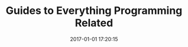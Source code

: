 ---
layout: post
title:  "Guides to Everything Programming Related"
date:   2017-01-01 17:20:15
comments: true
---